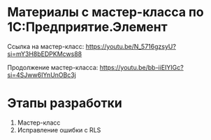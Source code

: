 # Материалы с мастер-класса по 1С:Предприятие.Элемент

Ссылка на мастер-класс: https://youtu.be/N_5716gzsyU?si=mY3H8bEDPKMcws88

Продолжение мастер-класса: https://youtu.be/bb-iiEIYIGc?si=4SJww6IYnUnOBc3j

# Этапы разработки

1. Мастер-класс
2. Исправление ошибки с RLS
